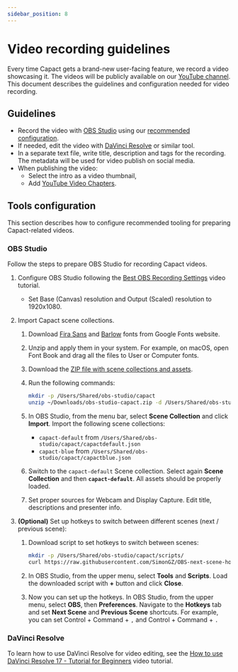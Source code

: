 ```yaml
---
sidebar_position: 8
---
```


# Video recording guidelines

Every time Capact gets a brand-new user-facing feature, we record a video showcasing it. The videos will be publicly available on our [YouTube channel](https://www.youtube.com/channel/UCajXtDttqVuZ_Bl7M3_qA8w).
This document describes the guidelines and configuration needed for video recording.

## Guidelines

- Record the video with [OBS Studio](https://obsproject.com) using our [recommended configuration](#obs-studio).
- If needed, edit the video with [DaVinci Resolve](https://www.blackmagicdesign.com/products/davinciresolve/studio) or similar tool.
- In a separate text file, write title, description and tags for the recording. The metadata will be used for video publish on social media.
- When publishing the video:
    - Select the intro as a video thumbnail,
    - Add [YouTube Video Chapters](https://support.google.com/youtube/answer/9884579?hl=en).

## Tools configuration

This section describes how to configure recommended tooling for preparing Capact-related videos.

### OBS Studio

Follow the steps to prepare OBS Studio for recording Capact videos.

1. Configure OBS Studio following the [Best OBS Recording Settings](https://www.youtube.com/watch?v=RtDQDbPTd9E) video tutorial.

    - Set Base (Canvas) resolution and Output (Scaled) resolution to 1920x1080.

1. Import Capact scene collections.

    1. Download [Fira Sans](https://fonts.google.com/download?family=Fira%20Sans) and [Barlow](https://fonts.google.com/download?family=Barlow) fonts from Google Fonts website.
    1. Unzip and apply them in your system. For example, on macOS, open Font Book and drag all the files to User or Computer fonts.
    1. Download the [ZIP file with scene collections and assets](./assets/obs-studio-capact.zip).
    1. Run the following commands:

        ```bash
        mkdir -p /Users/Shared/obs-studio/capact
        unzip ~/Downloads/obs-studio-capact.zip -d /Users/Shared/obs-studio
        ```

    1. In OBS Studio, from the menu bar, select **Scene Collection** and click **Import**. Import the following scene collections:

        - `capact-default` from `/Users/Shared/obs-studio/capact/capactdefault.json`
        - `capact-blue` from `/Users/Shared/obs-studio/capact/capactblue.json`

    1. Switch to the `capact-default` Scene collection. Select again **Scene Collection** and then **`capact-default`**. All assets should be properly loaded.

    1. Set proper sources for Webcam and Display Capture. Edit title, descriptions and presenter info.

1. **(Optional)** Set up hotkeys to switch between different scenes (next / previous scene):

    1. Download script to set hotkeys to switch between scenes:

        ```bash
        mkdir -p /Users/Shared/obs-studio/capact/scripts/
        curl https://raw.githubusercontent.com/SimonGZ/OBS-next-scene-hotkey/v1.3/next-scene.lua -o /Users/Shared/obs-studio/capact/scripts/next-scene.lua
        ```
    
    1. In OBS Studio, from the upper menu, select **Tools** and **Scripts**. Load the downloaded script with **+** button and click **Close**.
    1. Now you can set up the hotkeys. In OBS Studio, from the upper menu, select **OBS**, then **Preferences**. Navigate to the **Hotkeys** tab and set **Next Scene** and **Previous Scene** shortcuts. For example, you can set Control + Command + `,` and Control + Command + `.`


### DaVinci Resolve

To learn how to use DaVinci Resolve for video editing, see the [How to use DaVinci Resolve 17 - Tutorial for Beginners](https://www.youtube.com/watch?v=UguJiz9AYM8) video tutorial.



